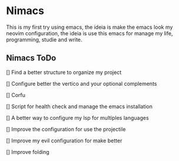 # Nimacs

This is my first try using emacs, the ideia is make the emacs look my
neovim configuration, the ideia is use this emacs for manage my life,
programming, studie and write.

## Nimacs ToDo

[] Find a better structure to organize my project

[] Configure better the vertico and your optional complements

[] Corfu

[] Script for health check and manage the emacs installation

[] A better way to configure my lsp for multiples languages

[] Improve the configuration for use the projectile

[] Improve my evil configuration for make better

[] Improve folding

